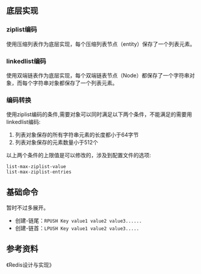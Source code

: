 
## 底层实现
### ziplist编码

使用压缩列表作为底层实现，每个压缩列表节点（entity）保存了一个列表元素。

### linkedlist编码

使用双端链表作为底层实现，每个双端链表节点（Node）都保存了一个字符串对象，而每个字符串对象都保存了一个列表元素。
### 编码转换

使用ziplist编码的条件,需要对象可以同时满足以下两个条件，不能满足的需要用linkedlist编码:

1. 列表对象保存的所有字符串元素的长度都小于64字节
2. 列表对象保存的元素数量小于512个

以上两个条件的上限值是可以修改的，涉及到配置文件的选项:
```
list-max-ziplist-value
list-max-ziplist-entries
```

## 基础命令

暂时不过多展开。

- 创建-链尾：```RPUSH Key value1 value2 value3......```
- 创建-链首：```LPUSH Key value1 value2 value3.....```

## 参考资料

《Redis设计与实现》